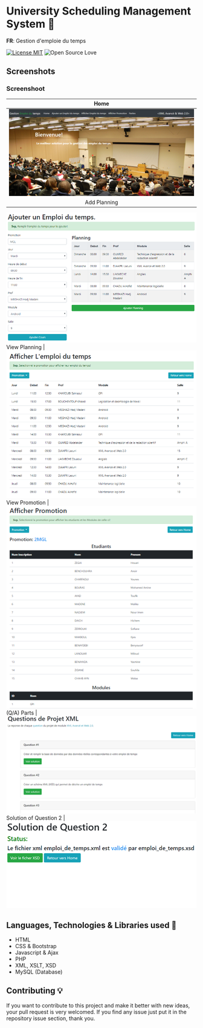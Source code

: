 # University Scheduling Management System 🎉
**FR**: Gestion d'emploie du temps

[![License MIT](https://img.shields.io/badge/license-MIT-blue.svg)](LICENSE)
![Open Source Love](https://badges.frapsoft.com/os/v1/open-source.svg?v=102)

## Screenshots
### Screenshoot
Home           |
:---------------------:|
![screenshot](Screenshots/home.PNG) |
Add Planning |
![screenshot](Screenshots/add_planning.PNG)
View Planning           |
![screenshot](Screenshots/view_planning.PNG)
View Promotion |
![screenshot](Screenshots/view_promotion.PNG)
(Q/A) Parts           |
![screenshot](Screenshots/solution_of_questions.PNG	)
Solution of Question 2 |
![screenshot](Screenshots/solution_of_ex2.PNG)

## Languages, Technologies & Libraries used 🔧
* HTML
* CSS & Bootstrap
* Javascript & Ajax
* PHP
* XML, XSLT, XSD
* MySQL (Database)

## Contributing 💡
If you want to contribute to this project and make it better with new ideas, your pull request is very welcomed.
If you find any issue just put it in the repository issue section, thank you.

